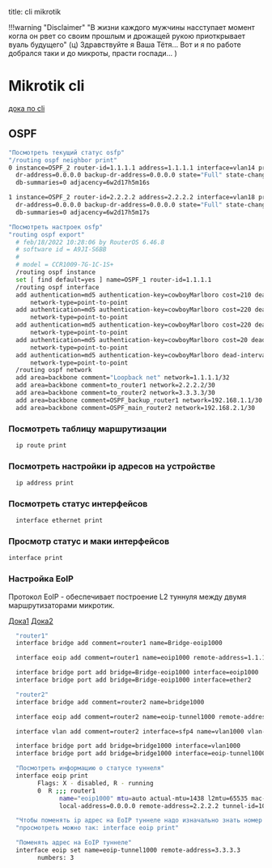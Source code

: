 title: cli mikrotik

!!!warning "Disclaimer"
          "В жизни каждого мужчины насступает момент когла он рвет со своим прошлым
          и дрожащей рукою приоткрывает вуаль будущего" (ц) Здравствуйте я Ваша Тётя...
          Вот и я по работе добрался таки и до микроты, прасти госпади... )

# Mikrotik cli

[дока по cli](https://jcutrer.com/howto/networking/mikrotik/show-mac-address-table)

## OSPF

```bash
"Посмотреть текущий статус osfp"
"/routing ospf neighbor print"
0 instance=OSPF_2 router-id=1.1.1.1 address=1.1.1.1 interface=vlan14 priority=128 
  dr-address=0.0.0.0 backup-dr-address=0.0.0.0 state="Full" state-changes=4 ls-retransmits=0 ls-requests=0 
  db-summaries=0 adjacency=6w2d17h5m16s 

1 instance=OSPF_2 router-id=2.2.2.2 address=2.2.2.2 interface=vlan18 priority=128 
  dr-address=0.0.0.0 backup-dr-address=0.0.0.0 state="Full" state-changes=5 ls-retransmits=0 ls-requests=0 
  db-summaries=0 adjacency=6w2d17h5m17s 

"Посмотреть настроек osfp"
"routing ospf export"         
  # feb/18/2022 10:28:06 by RouterOS 6.46.8
  # software id = A9JI-S6BB
  #
  # model = CCR1009-7G-1C-1S+
  /routing ospf instance
  set [ find default=yes ] name=OSPF_1 router-id=1.1.1.1
  /routing ospf interface
  add authentication=md5 authentication-key=cowboyMarlboro cost=210 dead-interval=12s hello-interval=3s interface=Tu1 \
      network-type=point-to-point
  add authentication=md5 authentication-key=cowboyMarlboro cost=220 dead-interval=12s disabled=yes hello-interval=3s \
      network-type=point-to-point
  add authentication=md5 authentication-key=cowboyMarlboro cost=220 dead-interval=12s hello-interval=3s interface=Tu2 \
      network-type=point-to-point
  add authentication=md5 authentication-key=cowboyMarlboro cost=20 dead-interval=12s hello-interval=3s interface=vlan14 \
      network-type=point-to-point
  add authentication=md5 authentication-key=cowboyMarlboro dead-interval=12s hello-interval=3s interface=vlan18 \
      network-type=point-to-point
  /routing ospf network
  add area=backbone comment="Loopback net" network=1.1.1.1/32
  add area=backbone comment=to_router1 network=2.2.2.2/30
  add area=backbone comment=to_router2 network=3.3.3.3/30
  add area=backbone comment=OSPF_backup_router1 network=192.168.1.1/30
  add area=backbone comment=OSPF_main_router2 network=192.168.2.1/30
```

### Посмотреть таблицу маршрутизации 
```bash
  ip route print                    
```

### Посмотреть настройки ip адресов на устройстве
```bash
  ip address print        
```

### Посмотреть статус интерфейсов
```bash
  interface ethernet print 
```
### Просмотр статус и маки интерфейсов
```bash
interface print          
```

### Настройка EoIP
      
Протокол EoIP - обеспечивает построение L2 туннуля между двумя маршрутизаторами микротик.

[Дока1](https://wiki.mikrotik.com/wiki/Manual:Interface/EoIP)
[Дока2](https://asp24.ru/mikrotik/sozdanie-domashney-seti-na-baze-ustroystv-mikrotik-chast-5-sozdanie-eoip-tunnelya/)

```bash
  "router1"
  interface bridge add comment=router1 name=Bridge-eoip1000

  interface eoip add comment=router1 name=eoip1000 remote-address=1.1.1.1 tunnel-id=1000

  interface bridge port add bridge=Bridge-eoip1000 interface=eoip1000
  interface bridge port add bridge=Bridge-eoip1000 interface=ether2

  "router2"
  interface bridge add comment=router2 name=bridge1000

  interface eoip add comment=router2 name=eoip-tunnel1000 remote-address=2.2.2.2 tunnel-id=1000

  interface vlan add comment=router2 interface=sfp4 name=vlan1000 vlan-id=1000

  interface bridge port add bridge=bridge1000 interface=vlan1000
  interface bridge port add bridge=bridge1000 interface=eoip-tunnel1000

  "Посмотреть информацию о статусе туннеля"
  interface eoip print
        Flags: X - disabled, R - running 
        0  R ;;; router1
              name="eoip1000" mtu=auto actual-mtu=1438 l2mtu=65535 mac-address=FE:0C:DE:AD:BE:EF arp=enabled arp-timeout=auto loop-protect=default loop-protect-status=off loop-protect-send-interval=5s loop-protect-disable-time=5m 
              local-address=0.0.0.0 remote-address=2.2.2.2 tunnel-id=1000 keepalive=10s,10 dscp=inherit clamp-tcp-mss=yes dont-fragment=no allow-fast-path=yes 

  "Чтобы поменять ip адрес на EoIP туннеле надо изначально знать номер EoIP туннеля"
  "просмотреть можно так: interface eoip print"

  "Поменять адрес на EoIP туннеле"
  interface eoip set name=eoip-tunnel1000 remote-address=3.3.3.3
        numbers: 3
```

